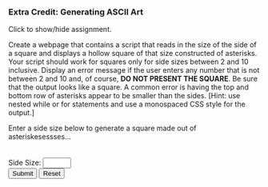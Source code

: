 ### Extra Credit: Generating ASCII Art

<p id="flip">Click to show/hide assignment.</p>
<div id="panel">

Create a webpage that contains a script that reads in the size of the side of a square and displays a hollow square of that size constructed of asterisks. Your script should work for squares only for side sizes between 2 and 10 inclusive. Display an error message if the user enters any number that is not between 2 and 10 and, of course, **DO NOT PRESENT THE SQUARE**. Be sure that the output looks like a square. A common error is having the top and bottom row of asterisks appear to be smaller than the sides. [Hint: use nested while or for statements and use a monospaced CSS style for the output.]

</div>

<section>
Enter a side size below to generate a square made out of asteriskesessses...<br><br>

<div id="messages"></div>
<br>
<form name="myform">
Side Size: <input type="number" name="sideSize" min="2" max="10" step="1" required><span class="validity"></span><br>
<input type="button" class="button-primary" onclick="getSize()" value="Submit">
<input type="reset" value="Reset" id="reset">
</form>
<br>
</section>


<script>
const getSize = () => {
    let sideSize = document.forms["myform"].elements["sideSize"].value;
    (Number.isNaN(sideSize) || sideSize < 2 || sideSize > 10 || sideSize - Math.floor(sideSize) != 0 ) 
        ? ( $("#messages").text("Woah! Side size must be an integer between 2 and 10 (inclusive)."), $("#messages").removeClass("diamond") )
        : drawSquare(sideSize);
}

const drawSquare = sideSize => {
    let theSquare = "";
    for (let i = 1; i <= sideSize; i++) {
        ( i == 1 || i == sideSize)
            ? theSquare += "*".repeat(sideSize)
            : theSquare += "*" + "&nbsp".repeat( sideSize - 2 ) + "*";
         theSquare += "<br>"; 
    }
    $("#messages").addClass("diamond");
    $("#messages").html(theSquare);
}

$(document).ready(function(){
    $('#reset').click(function(){
        $("#messages").html("");
        $("#messages").removeClass("diamond");
    });
});
</script>    